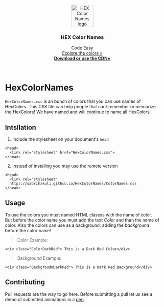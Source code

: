 <p align="center">
  <a href="https://getbootstrap.com/">
    <img src="https://image.ibb.co/bHmDtU/index.png" alt="HEX Color Names logo" width=72 height=72>
  </a>
  <h3 align="center">HEX Color Names</h3>
  <p align="center">
  Code Easy <br>
    <a href="https://sabrihakuli.github.io/HexColorNames/">Explore the colors »</a><br>
  <a href="https://sabrihakuli.github.io/HexColorNames/ColorNames.css"><strong>Download or use the CDN»</strong></a><br>
</p>

<br>

# HexColorNames
`HexColorNames.css` is an bunch of colors that you can use names of HexColors. This CSS file can help people that cant remember or memorize the HexColors! We have named and will continue to name all HexColors.

## Intsllation 
1. Include the stylesheet on your document's `head` 
```
<head>
  <link rel="stylesheet" href="HexColorNames.css">
</head>
```
2. Instead of installing you may use the remote version
```
<head>
  <link rel="stylesheet"
  https://sabrihakuli.github.io/HexColorNames/ColorNames.css
</head>
```
## Usage
To use the colors you must named HTML clasess with the name of color. But before the color name you must add the text *Color* and than the name of color. Also the colors can use as a background, adding the *background* before the color name!

> Color Example: 
```
<div class="ColorDarkRed"> This is a Dark Red Color</div>
```


>Background Example: 
```
<div class="BackgroudnDarkRed"> This is a Dark Red Background</div>
```

## Contributing
Pull requests are the way to go here. Before submitting a pull let us see a demo of submitted animations in a <a href="https://codepen.io/#/">pen</a>. 
